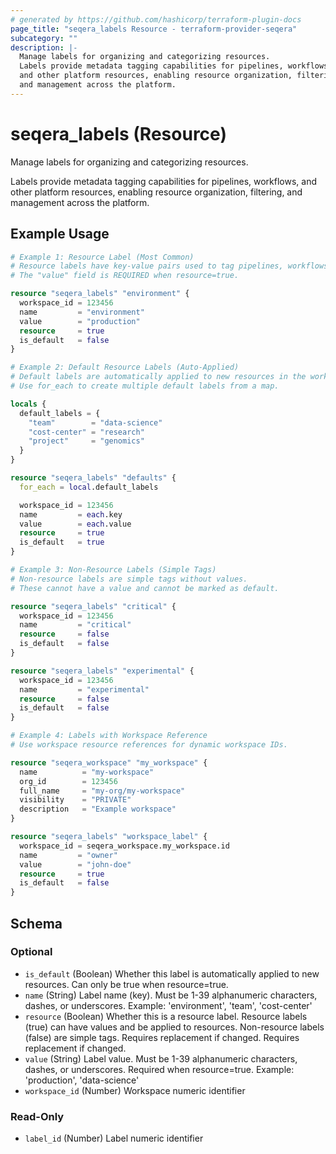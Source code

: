 ```yaml
---
# generated by https://github.com/hashicorp/terraform-plugin-docs
page_title: "seqera_labels Resource - terraform-provider-seqera"
subcategory: ""
description: |-
  Manage labels for organizing and categorizing resources.
  Labels provide metadata tagging capabilities for pipelines, workflows,
  and other platform resources, enabling resource organization, filtering,
  and management across the platform.
---
```


# seqera_labels (Resource)

Manage labels for organizing and categorizing resources.

Labels provide metadata tagging capabilities for pipelines, workflows,
and other platform resources, enabling resource organization, filtering,
and management across the platform.

## Example Usage

```terraform
# Example 1: Resource Label (Most Common)
# Resource labels have key-value pairs used to tag pipelines, workflows, etc.
# The "value" field is REQUIRED when resource=true.

resource "seqera_labels" "environment" {
  workspace_id = 123456
  name         = "environment"
  value        = "production"
  resource     = true
  is_default   = false
}

# Example 2: Default Resource Labels (Auto-Applied)
# Default labels are automatically applied to new resources in the workspace.
# Use for_each to create multiple default labels from a map.

locals {
  default_labels = {
    "team"        = "data-science"
    "cost-center" = "research"
    "project"     = "genomics"
  }
}

resource "seqera_labels" "defaults" {
  for_each = local.default_labels

  workspace_id = 123456
  name         = each.key
  value        = each.value
  resource     = true
  is_default   = true
}

# Example 3: Non-Resource Labels (Simple Tags)
# Non-resource labels are simple tags without values.
# These cannot have a value and cannot be marked as default.

resource "seqera_labels" "critical" {
  workspace_id = 123456
  name         = "critical"
  resource     = false
  is_default   = false
}

resource "seqera_labels" "experimental" {
  workspace_id = 123456
  name         = "experimental"
  resource     = false
  is_default   = false
}

# Example 4: Labels with Workspace Reference
# Use workspace resource references for dynamic workspace IDs.

resource "seqera_workspace" "my_workspace" {
  name          = "my-workspace"
  org_id        = 123456
  full_name     = "my-org/my-workspace"
  visibility    = "PRIVATE"
  description   = "Example workspace"
}

resource "seqera_labels" "workspace_label" {
  workspace_id = seqera_workspace.my_workspace.id
  name         = "owner"
  value        = "john-doe"
  resource     = true
  is_default   = false
}
```

<!-- schema generated by tfplugindocs -->
## Schema

### Optional

- `is_default` (Boolean) Whether this label is automatically applied to new resources. Can only be true when resource=true.
- `name` (String) Label name (key). Must be 1-39 alphanumeric characters, dashes, or underscores. Example: 'environment', 'team', 'cost-center'
- `resource` (Boolean) Whether this is a resource label. Resource labels (true) can have values and be applied to resources. Non-resource labels (false) are simple tags. Requires replacement if changed. Requires replacement if changed.
- `value` (String) Label value. Must be 1-39 alphanumeric characters, dashes, or underscores. Required when resource=true. Example: 'production', 'data-science'
- `workspace_id` (Number) Workspace numeric identifier

### Read-Only

- `label_id` (Number) Label numeric identifier
